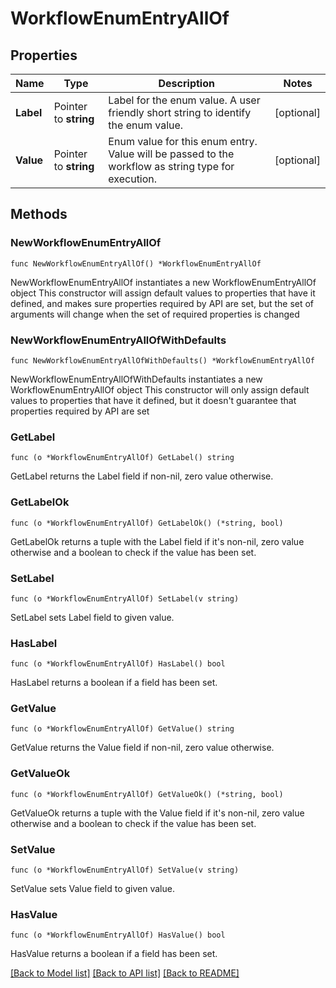 # WorkflowEnumEntryAllOf

## Properties

Name | Type | Description | Notes
------------ | ------------- | ------------- | -------------
**Label** | Pointer to **string** | Label for the enum value. A user friendly short string to identify the enum value. | [optional] 
**Value** | Pointer to **string** | Enum value for this enum entry. Value will be passed to the workflow as string type for execution. | [optional] 

## Methods

### NewWorkflowEnumEntryAllOf

`func NewWorkflowEnumEntryAllOf() *WorkflowEnumEntryAllOf`

NewWorkflowEnumEntryAllOf instantiates a new WorkflowEnumEntryAllOf object
This constructor will assign default values to properties that have it defined,
and makes sure properties required by API are set, but the set of arguments
will change when the set of required properties is changed

### NewWorkflowEnumEntryAllOfWithDefaults

`func NewWorkflowEnumEntryAllOfWithDefaults() *WorkflowEnumEntryAllOf`

NewWorkflowEnumEntryAllOfWithDefaults instantiates a new WorkflowEnumEntryAllOf object
This constructor will only assign default values to properties that have it defined,
but it doesn't guarantee that properties required by API are set

### GetLabel

`func (o *WorkflowEnumEntryAllOf) GetLabel() string`

GetLabel returns the Label field if non-nil, zero value otherwise.

### GetLabelOk

`func (o *WorkflowEnumEntryAllOf) GetLabelOk() (*string, bool)`

GetLabelOk returns a tuple with the Label field if it's non-nil, zero value otherwise
and a boolean to check if the value has been set.

### SetLabel

`func (o *WorkflowEnumEntryAllOf) SetLabel(v string)`

SetLabel sets Label field to given value.

### HasLabel

`func (o *WorkflowEnumEntryAllOf) HasLabel() bool`

HasLabel returns a boolean if a field has been set.

### GetValue

`func (o *WorkflowEnumEntryAllOf) GetValue() string`

GetValue returns the Value field if non-nil, zero value otherwise.

### GetValueOk

`func (o *WorkflowEnumEntryAllOf) GetValueOk() (*string, bool)`

GetValueOk returns a tuple with the Value field if it's non-nil, zero value otherwise
and a boolean to check if the value has been set.

### SetValue

`func (o *WorkflowEnumEntryAllOf) SetValue(v string)`

SetValue sets Value field to given value.

### HasValue

`func (o *WorkflowEnumEntryAllOf) HasValue() bool`

HasValue returns a boolean if a field has been set.


[[Back to Model list]](../README.md#documentation-for-models) [[Back to API list]](../README.md#documentation-for-api-endpoints) [[Back to README]](../README.md)


